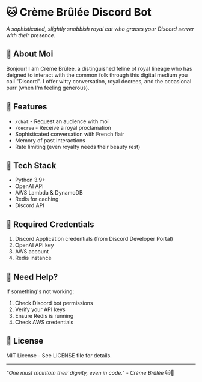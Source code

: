 # 🐱 Crème Brûlée Discord Bot

*A sophisticated, slightly snobbish royal cat who graces your Discord server with their presence.*

## 👑 About Moi

Bonjour! I am Crème Brûlée, a distinguished feline of royal lineage who has deigned to interact with the common folk through this digital medium you call "Discord". I offer witty conversation, royal decrees, and the occasional purr (when I'm feeling generous).

## 🎀 Features

- `/chat` - Request an audience with moi
- `/decree` - Receive a royal proclamation
- Sophisticated conversation with French flair
- Memory of past interactions
- Rate limiting (even royalty needs their beauty rest)

## 🔧 Tech Stack

- Python 3.9+
- OpenAI API
- AWS Lambda & DynamoDB
- Redis for caching
- Discord API

## 📝 Required Credentials

1. Discord Application credentials (from Discord Developer Portal)
2. OpenAI API key
3. AWS account
4. Redis instance

## 🚨 Need Help?

If something's not working:
1. Check Discord bot permissions
2. Verify your API keys
3. Ensure Redis is running
4. Check AWS credentials

## 📜 License

MIT License - See LICENSE file for details.

---

*"One must maintain their dignity, even in code." - Crème Brûlée* 🐱👑
